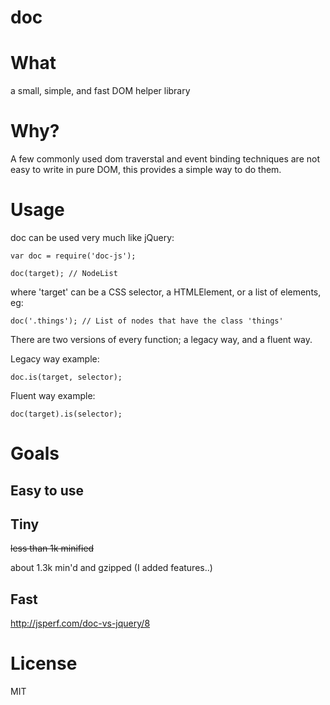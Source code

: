 # doc

# What #

a small, simple, and fast DOM helper library

# Why? #

A few commonly used dom traverstal and event binding techniques are not easy to write in pure DOM, this provides a simple way to do them.

# Usage #

doc can be used very much like jQuery:

    var doc = require('doc-js');

    doc(target); // NodeList

where 'target' can be a CSS selector, a HTMLElement, or a list of elements, eg:

    doc('.things'); // List of nodes that have the class 'things'


There are two versions of every function; a legacy way, and a fluent way.

Legacy way example:

    doc.is(target, selector);

Fluent way example:

    doc(target).is(selector);

# Goals #

## Easy to use ##

## Tiny ##

~~less than 1k minified~~

about 1.3k min'd and gzipped (I added features..)

## Fast ##

http://jsperf.com/doc-vs-jquery/8

# License #

MIT
